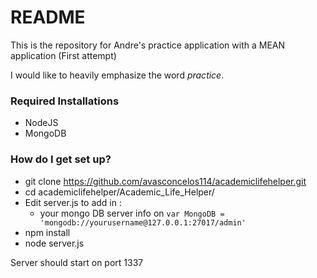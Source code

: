 # README #

This is the repository for Andre's practice application with a MEAN application (First attempt)

I would like to heavily emphasize the word _practice_.

### Required Installations ###
* NodeJS
* MongoDB

### How do I get set up? ###

* git clone https://github.com/avasconcelos114/academiclifehelper.git
* cd academiclifehelper/Academic_Life_Helper/
* Edit server.js to add in :
  * your mongo DB server info on `var MongoDB = 'mongodb://yourusername@127.0.0.1:27017/admin'`
* npm install
* node server.js

Server should start on port 1337

